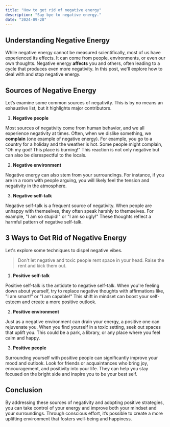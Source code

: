 ```yaml
---
title: "How to get rid of negative energy"
description: "Say bye to negative energy."
date: "2024-09-28"
---
```


## Understanding Negative Energy

While negative energy cannot be measured scientifically, most of us have experienced its effects. It can come from people, environments, or even our own thoughts. Negative energy **affects** you and others, often leading to a cycle that produces even more negativity. In this post, we'll explore how to deal with and stop negative energy.

## Sources of Negative Energy

Let’s examine some common sources of negativity. This is by no means an exhaustive list, but it highlights major contributors.

1. **Negative people**

Most sources of negativity come from human behavior, and we all experience negativity at times. Often, when we dislike something, we **complain** (one example of negative energy). For example, you go to a country for a holiday and the weather is hot. Some people might complain, "Oh my god! This place is burning!" This reaction is not only negative but can also be disrespectful to the locals.

2. **Negative environment**

Negative energy can also stem from your surroundings. For instance, if you are in a room with people arguing, you will likely feel the tension and negativity in the atmosphere.

3. **Negative self-talk**

Negative self-talk is a frequent source of negativity. When people are unhappy with themselves, they often speak harshly to themselves. For example, "I am so stupid!" or "I am so ugly!" These thoughts reflect a harmful pattern of negative self-talk.

## 3 Ways to Get Rid of Negative Energy

Let's explore some techniques to dispel negative vibes.

> Don't let negative and toxic people rent space in your head. Raise the rent and kick them out.

1. **Positive self-talk**

Positive self-talk is the antidote to negative self-talk. When you're feeling down about yourself, try to replace negative thoughts with affirmations like, "I am smart!" or "I am capable!" This shift in mindset can boost your self-esteem and create a more positive outlook.

2. **Positive environment**

Just as a negative environment can drain your energy, a positive one can rejuvenate you. When you find yourself in a toxic setting, seek out spaces that uplift you. This could be a park, a library, or any place where you feel calm and happy.

3. **Positive people**

Surrounding yourself with positive people can significantly improve your mood and outlook. Look for friends or acquaintances who bring joy, encouragement, and positivity into your life. They can help you stay focused on the bright side and inspire you to be your best self.

## Conclusion

By addressing these sources of negativity and adopting positive strategies, you can take control of your energy and improve both your mindset and your surroundings. Through conscious effort, it’s possible to create a more uplifting environment that fosters well-being and happiness.
